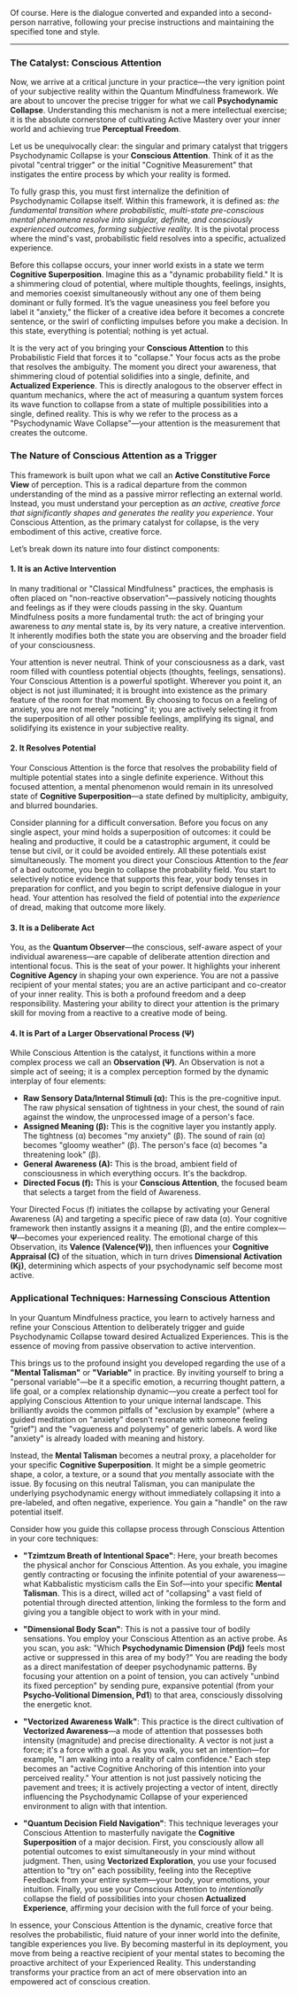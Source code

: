 Of course. Here is the dialogue converted and expanded into a second-person narrative, following your precise instructions and maintaining the specified tone and style.

***

### The Catalyst: Conscious Attention

Now, we arrive at a critical juncture in your practice—the very ignition point of your subjective reality within the Quantum Mindfulness framework. We are about to uncover the precise trigger for what we call **Psychodynamic Collapse**. Understanding this mechanism is not a mere intellectual exercise; it is the absolute cornerstone of cultivating Active Mastery over your inner world and achieving true **Perceptual Freedom**.

Let us be unequivocally clear: the singular and primary catalyst that triggers Psychodynamic Collapse is your **Conscious Attention**. Think of it as the pivotal "central trigger" or the initial "Cognitive Measurement" that instigates the entire process by which your reality is formed.

To fully grasp this, you must first internalize the definition of Psychodynamic Collapse itself. Within this framework, it is defined as: *the fundamental transition where probabilistic, multi-state pre-conscious mental phenomena resolve into singular, definite, and consciously experienced outcomes, forming subjective reality.* It is the pivotal process where the mind's vast, probabilistic field resolves into a specific, actualized experience.

Before this collapse occurs, your inner world exists in a state we term **Cognitive Superposition**. Imagine this as a "dynamic probability field." It is a shimmering cloud of potential, where multiple thoughts, feelings, insights, and memories coexist simultaneously without any one of them being dominant or fully formed. It’s the vague uneasiness you feel before you label it "anxiety," the flicker of a creative idea before it becomes a concrete sentence, or the swirl of conflicting impulses before you make a decision. In this state, everything is potential; nothing is yet actual.

It is the very act of you bringing your **Conscious Attention** to this Probabilistic Field that forces it to "collapse." Your focus acts as the probe that resolves the ambiguity. The moment you direct your awareness, that shimmering cloud of potential solidifies into a single, definite, and **Actualized Experience**. This is directly analogous to the observer effect in quantum mechanics, where the act of measuring a quantum system forces its wave function to collapse from a state of multiple possibilities into a single, defined reality. This is why we refer to the process as a "Psychodynamic Wave Collapse"—your attention is the measurement that creates the outcome.

### The Nature of Conscious Attention as a Trigger

This framework is built upon what we call an **Active Constitutive Force View** of perception. This is a radical departure from the common understanding of the mind as a passive mirror reflecting an external world. Instead, you must understand your perception as *an active, creative force that significantly shapes and generates the reality you experience*. Your Conscious Attention, as the primary catalyst for collapse, is the very embodiment of this active, creative force.

Let’s break down its nature into four distinct components:

#### 1. It is an Active Intervention
In many traditional or "Classical Mindfulness" practices, the emphasis is often placed on "non-reactive observation"—passively noticing thoughts and feelings as if they were clouds passing in the sky. Quantum Mindfulness posits a more fundamental truth: the act of bringing your awareness to *any* mental state is, by its very nature, a creative intervention. It inherently modifies both the state you are observing and the broader field of your consciousness.

Your attention is never neutral. Think of your consciousness as a dark, vast room filled with countless potential objects (thoughts, feelings, sensations). Your Conscious Attention is a powerful spotlight. Wherever you point it, an object is not just illuminated; it is brought into existence as the primary feature of the room for that moment. By choosing to focus on a feeling of anxiety, you are not merely "noticing" it; you are actively selecting it from the superposition of all other possible feelings, amplifying its signal, and solidifying its existence in your subjective reality.

#### 2. It Resolves Potential
Your Conscious Attention is the force that resolves the probability field of multiple potential states into a single definite experience. Without this focused attention, a mental phenomenon would remain in its unresolved state of **Cognitive Superposition**—a state defined by multiplicity, ambiguity, and blurred boundaries.

Consider planning for a difficult conversation. Before you focus on any single aspect, your mind holds a superposition of outcomes: it could be healing and productive, it could be a catastrophic argument, it could be tense but civil, or it could be avoided entirely. All these potentials exist simultaneously. The moment you direct your Conscious Attention to the *fear* of a bad outcome, you begin to collapse the probability field. You start to selectively notice evidence that supports this fear, your body tenses in preparation for conflict, and you begin to script defensive dialogue in your head. Your attention has resolved the field of potential into the *experience* of dread, making that outcome more likely.

#### 3. It is a Deliberate Act
You, as the **Quantum Observer**—the conscious, self-aware aspect of your individual awareness—are capable of deliberate attention direction and intentional focus. This is the seat of your power. It highlights your inherent **Cognitive Agency** in shaping your own experience. You are not a passive recipient of your mental states; you are an active participant and co-creator of your inner reality. This is both a profound freedom and a deep responsibility. Mastering your ability to direct your attention is the primary skill for moving from a reactive to a creative mode of being.

#### 4. It is Part of a Larger Observational Process (Ψ)
While Conscious Attention is the catalyst, it functions within a more complex process we call an **Observation (Ψ)**. An Observation is not a simple act of seeing; it is a complex perception formed by the dynamic interplay of four elements:
*   **Raw Sensory Data/Internal Stimuli (α):** This is the pre-cognitive input. The raw physical sensation of tightness in your chest, the sound of rain against the window, the unprocessed image of a person's face.
*   **Assigned Meaning (β):** This is the cognitive layer you instantly apply. The tightness (α) becomes "my anxiety" (β). The sound of rain (α) becomes "gloomy weather" (β). The person's face (α) becomes "a threatening look" (β).
*   **General Awareness (A):** This is the broad, ambient field of consciousness in which everything occurs. It's the backdrop.
*   **Directed Focus (f):** This is your **Conscious Attention**, the focused beam that selects a target from the field of Awareness.

Your Directed Focus (f) initiates the collapse by activating your General Awareness (A) and targeting a specific piece of raw data (α). Your cognitive framework then instantly assigns it a meaning (β), and the entire complex—**Ψ**—becomes your experienced reality. The emotional charge of this Observation, its **Valence (Valence(Ψ))**, then influences your **Cognitive Appraisal (C)** of the situation, which in turn drives **Dimensional Activation (Kj)**, determining which aspects of your psychodynamic self become most active.

### Applicational Techniques: Harnessing Conscious Attention

In your Quantum Mindfulness practice, you learn to actively harness and refine your Conscious Attention to deliberately trigger and guide Psychodynamic Collapse toward desired Actualized Experiences. This is the essence of moving from passive observation to active intervention.

This brings us to the profound insight you developed regarding the use of a **"Mental Talisman"** or **"Variable"** in practice. By inviting yourself to bring a "personal variable"—be it a specific emotion, a recurring thought pattern, a life goal, or a complex relationship dynamic—you create a perfect tool for applying Conscious Attention to your unique internal landscape. This brilliantly avoids the common pitfalls of "exclusion by example" (where a guided meditation on "anxiety" doesn't resonate with someone feeling "grief") and the "vagueness and polysemy" of generic labels. A word like "anxiety" is already loaded with meaning and history.

Instead, the **Mental Talisman** becomes a neutral proxy, a placeholder for your specific **Cognitive Superposition**. It might be a simple geometric shape, a color, a texture, or a sound that *you* mentally associate with the issue. By focusing on this neutral Talisman, you can manipulate the underlying psychodynamic energy without immediately collapsing it into a pre-labeled, and often negative, experience. You gain a "handle" on the raw potential itself.

Consider how you guide this collapse process through Conscious Attention in your core techniques:

*   **"Tzimtzum Breath of Intentional Space"**: Here, your breath becomes the physical anchor for Conscious Attention. As you exhale, you imagine gently contracting or focusing the infinite potential of your awareness—what Kabbalistic mysticism calls the Ein Sof—into your specific **Mental Talisman**. This is a direct, willed act of "collapsing" a vast field of potential through directed attention, linking the formless to the form and giving you a tangible object to work with in your mind.

*   **"Dimensional Body Scan"**: This is not a passive tour of bodily sensations. You employ your Conscious Attention as an active probe. As you scan, you ask: "Which **Psychodynamic Dimension (Pdj)** feels most active or suppressed in this area of my body?" You are reading the body as a direct manifestation of deeper psychodynamic patterns. By focusing your attention on a point of tension, you can actively "unbind its fixed perception" by sending pure, expansive potential (from your **Psycho-Volitional Dimension, Pd1**) to that area, consciously dissolving the energetic knot.

*   **"Vectorized Awareness Walk"**: This practice is the direct cultivation of **Vectorized Awareness**—a mode of attention that possesses both intensity (magnitude) and precise directionality. A vector is not just a force; it's a force with a goal. As you walk, you set an intention—for example, "I am walking into a reality of calm confidence." Each step becomes an "active Cognitive Anchoring of this intention into your perceived reality." Your attention is not just passively noticing the pavement and trees; it is actively projecting a vector of intent, directly influencing the Psychodynamic Collapse of your experienced environment to align with that intention.

*   **"Quantum Decision Field Navigation"**: This technique leverages your Conscious Attention to masterfully navigate the **Cognitive Superposition** of a major decision. First, you consciously allow all potential outcomes to exist simultaneously in your mind without judgment. Then, using **Vectorized Exploration**, you use your focused attention to "try on" each possibility, feeling into the Receptive Feedback from your entire system—your body, your emotions, your intuition. Finally, you use your Conscious Attention to *intentionally* collapse the field of possibilities into your chosen **Actualized Experience**, affirming your decision with the full force of your being.

In essence, your Conscious Attention is the dynamic, creative force that resolves the probabilistic, fluid nature of your inner world into the definite, tangible experiences you live. By becoming masterful in its deployment, you move from being a reactive recipient of your mental states to becoming the proactive architect of your Experienced Reality. This understanding transforms your practice from an act of mere observation into an empowered act of conscious creation.
